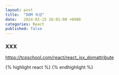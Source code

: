 ```yaml
---
layout: post
title:  "DOM 속성"
date:   2024-02-15 16:01:00 +0900
categories: React
published: false
---
```


### XXX

https://tcpschool.com/react/react_jsx_domattribute

{% highlight react %}
{% endhighlight %}